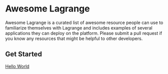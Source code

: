 # Awesome Lagrange

Awesome Lagrange is a curated list of awesome resource people can use to familiarize themselves with Lagrange and includes
examples of several applications they can deploy on the platform. Please submit a pull request if you know any resources
that might be helpful to other developers.

## Get Started 
[Hello World](hello_world)

